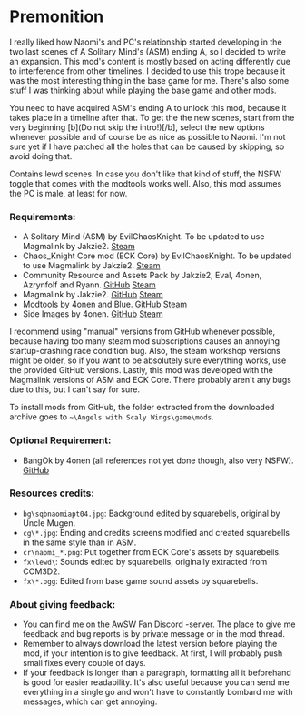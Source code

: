 # Premonition
I really liked how Naomi's and PC's relationship started developing in the two last scenes of A Solitary Mind's (ASM) ending A, so I decided to write an expansion. This mod's content is mostly based on acting differently due to interference from other timelines. I decided to use this trope because it was the most interesting thing in the base game for me. There's also some stuff I was thinking about while playing the base game and other mods.

You need to have acquired ASM's ending A to unlock this mod, because it takes place in a timeline after that. To get the the new scenes, start from the very beginning [b](Do not skip the intro!)[/b], select the new options whenever possible and of course be as nice as possible to Naomi. I'm not sure yet if I have patched all the holes that can be caused by skipping, so avoid doing that.

Contains lewd scenes. In case you don't like that kind of stuff, the NSFW toggle that comes with the modtools works well. Also, this mod assumes the PC is male, at least for now.
 
### Requirements:
 + A Solitary Mind (ASM) by EvilChaosKnight. To be updated to use Magmalink by Jakzie2. [Steam](https://steamcommunity.com/sharedfiles/filedetails/?id=1597292073)
 + Chaos_Knight Core mod (ECK Core) by EvilChaosKnight. To be updated to use Magmalink by Jakzie2. [Steam](https://steamcommunity.com/workshop/filedetails/?id=1405536097)
 + Community Resource and Assets Pack by Jakzie2, Eval, 4onen, Azrynfolf and Ryann. [GitHub](https://gitlab.com/jakzie2/awsw-crap) [Steam](https://steamcommunity.com/sharedfiles/filedetails/?id=2665870882)
 + Magmalink by Jakzie2. [GitHub](https://gitlab.com/jakzie2/awsw-magmalink) [Steam](https://steamcommunity.com/sharedfiles/filedetails/?id=2594080243)
 + Modtools by 4onen and Blue. [GitHub](https://github.com/4onen/AWSW-Modtools) [Steam](https://steamcommunity.com/sharedfiles/filedetails/?id=1305731599)
 + Side Images by 4onen. [GitHub](https://github.com/4onen/AwSW-Side-Images) [Steam](https://steamcommunity.com/sharedfiles/filedetails/?id=2521431664)
 
 I recommend using "manual" versions from GitHub whenever possible, because having too many steam mod subscriptions causes an annoying startup-crashing race condition bug. Also, the steam workshop versions might be older, so if you want to be absolutely sure everything works, use the provided GitHub versions. Lastly, this mod was developed with the Magmalink versions of ASM and ECK Core. There probably aren't any bugs due to this, but I can't say for sure.
 
 To install mods from GitHub, the folder extracted from the downloaded archive goes to `~\Angels with Scaly Wings\game\mods`.
 
### Optional Requirement:
 + BangOk by 4onen (all references not yet done though, also very NSFW). [GitHub](https://github.com/4onenm/AwSW-Bangok)
 
### Resources credits:
+ `bg\sqbnaomiapt04.jpg`: Background edited by squarebells, original by Uncle Mugen.
+ `cg\*.jpg`: Ending and credits screens modified and created squarebells in the same style than in ASM.
+ `cr\naomi_*.png`: Put together from ECK Core's assets by squarebells.
+ `fx\lewd\`: Sounds edited by squarebells, originally extracted from COM3D2.
+ `fx\*.ogg`: Edited from base game sound assets by squarebells.

### About giving feedback:

+ You can find me on the AwSW Fan Discord -server. The place to give me feedback and bug reports is by private message or in the mod thread.
+ Remember to always download the latest version before playing the mod, if your intention is to give feedback. At first, I will probably push small fixes every couple of days.
+ If your feedback is longer than a paragraph, formatting all it beforehand is good for easier readability. It's also useful because you can send me everything in a single go and won't have to constantly bombard me with messages, which can get annoying.
